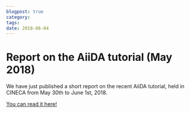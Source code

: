 ```yaml
---
blogpost: true
category:
tags:
date: 2018-06-04
---
```


# Report on the AiiDA tutorial (May 2018)

We have just published a short report on the recent AiiDA tutorial, held in CINECA from May 30th to June 1st, 2018.

[You can read it here!](http://www.aiida.net/report-aiida-tutorial-cineca-may-2018/)
